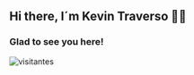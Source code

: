## Hi there, I´m Kevin Traverso 👋🏻

<!--- 
- 👋 Hi, I’m @KevinTraverso
- 👀 I’m interested in Hydrology and climatology
- 🌱 I’m currently learning ...
- 💞️ I’m looking to collaborate on ...
- 📫 How to reach me ...
--->

<!--- 
![visitantes](https://visitor-badge.glitch.me/badge?page_id=${KevinTraverso}.${KevinTraverso})
--->

### Glad to see you here!

![visitantes](https://visitor-badge.glitch.me/badge?page_id=${KevinTraverso}.${KevinTraverso})


<!---
Kevin-Arnold-Traverso/Kevin-Arnold-Traverso is a ✨ special ✨ repository because its `README.md` (this file) appears on your GitHub profile.
You can click the Preview link to take a look at your changes.
--->
